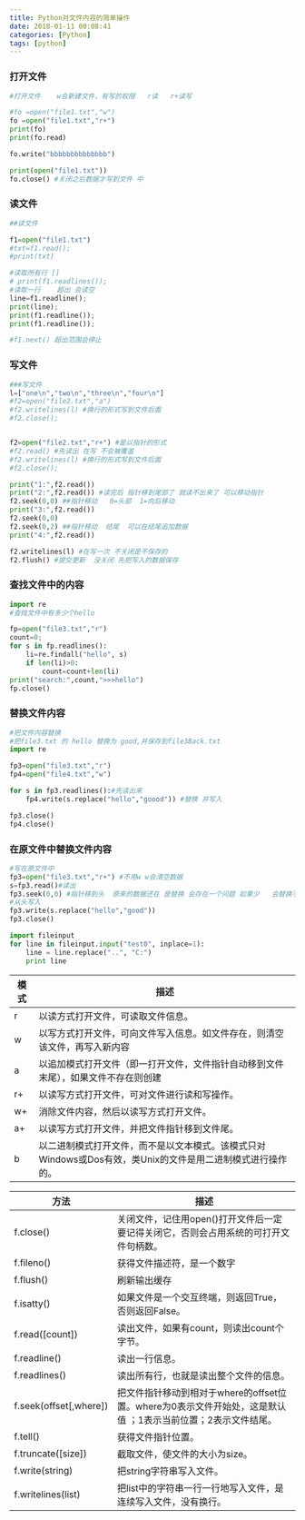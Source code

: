 ```yaml
---
title: Python对文件内容的简单操作
date: 2018-01-11 00:08:41
categories: [Python]
tags: [python]
---
```


### 打开文件
```python
#打开文件    w会新建文件，有写的权限   r读   r+读写

#fo =open("file1.txt","w")
fo =open("file1.txt","r+")
print(fo)
print(fo.read)

fo.write("bbbbbbbbbbbbbb")

print(open("file1.txt"))
fo.close() #关闭之后数据才写到文件 中
```

  <!--more-->

### 读文件
```python
##读文件

f1=open("file1.txt")
#txt=f1.read();
#print(txt)

#读取所有行 []
# print(f1.readlines());
#读取一行    超出 会读空
line=f1.readline();
print(line);
print(f1.readline());
print(f1.readline());

#f1.next() 超出范围会停止
```

### 写文件
```python
###写文件
l=["one\n","two\n","three\n","four\n"]
#f2=open("file2.txt","a")
#f2.writelines(l) #换行的形式写到文件后面
#f2.close();


f2=open("file2.txt","r+") #是以指针的形式
#f2.read() #先读出 在写 不会被覆盖
#f2.writelines(l) #换行的形式写到文件后面
#f2.close();

print("1:",f2.read())
print("2:",f2.read()) #读完后 指针移到尾部了 就读不出来了 可以移动指针
f2.seek(0,0) ##指针移动   0=头部  1=向后移动
print("3:",f2.read())
f2.seek(0,0) 
f2.seek(0,2) ##指针移动  结尾  可以在结尾追加数据
print("4:",f2.read())

f2.writelines(l) #在写一次 不关闭是不保存的
f2.flush() #提交更新  没关闭 先把写入的数据保存
```

### 查找文件中的内容
```python
import re
#查找文件中有多少个hello

fp=open("file3.txt","r")
count=0;
for s in fp.readlines():
    li=re.findall("hello", s)
    if len(li)>0:
        count=count+len(li)
print("search:",count,">>>hello")
fp.close()
```

### 替换文件内容
```python
#把文件内容替换
#把file3.txt 的 hello 替换为 good,并保存到file3Back.txt
import re

fp3=open("file3.txt","r")
fp4=open("file4.txt","w")

for s in fp3.readlines():#先读出来
    fp4.write(s.replace("hello","goood")) #替换 并写入

fp3.close()
fp4.close()
```

### 在原文件中替换文件内容
```python
#写在原文件中
fp3=open("file3.txt","r+") #不用w w会清空数据
s=fp3.read()#读出
fp3.seek(0,0) #指针移到头  原来的数据还在 是替换 会存在一个问题 如果少   会替换不了全部数据，自已思考解决!!!
#从头写入
fp3.write(s.replace("hello","good"))
fp3.close()
```

```python
import fileinput
for line in fileinput.input("test0", inplace=1):
    line = line.replace("..", "C:")
    print line
```

| 模式 | 描述                                                                                                       |
| ---- | ---------------------------------------------------------------------------------------------------------- |
| r    | 以读方式打开文件，可读取文件信息。                                                                         |
| w    | 以写方式打开文件，可向文件写入信息。如文件存在，则清空该文件，再写入新内容                                 |
| a    | 以追加模式打开文件（即一打开文件，文件指针自动移到文件末尾），如果文件不存在则创建                         |
| r+   | 以读写方式打开文件，可对文件进行读和写操作。                                                               |
| w+   | 消除文件内容，然后以读写方式打开文件。                                                                     |
| a+   | 以读写方式打开文件，并把文件指针移到文件尾。                                                               |
| b    | 以二进制模式打开文件，而不是以文本模式。该模式只对Windows或Dos有效，类Unix的文件是用二进制模式进行操作的。 |

| 方法                   | 描述                                                                                                         |
| ---------------------- | ------------------------------------------------------------------------------------------------------------ |
| f.close()              | 关闭文件，记住用open()打开文件后一定要记得关闭它，否则会占用系统的可打开文件句柄数。                         |
| f.fileno()             | 获得文件描述符，是一个数字                                                                                   |
| f.flush()              | 刷新输出缓存                                                                                                 |
| f.isatty()             | 如果文件是一个交互终端，则返回True，否则返回False。                                                          |
| f.read([count])        | 读出文件，如果有count，则读出count个字节。                                                                   |
| f.readline()           | 读出一行信息。                                                                                               |
| f.readlines()          | 读出所有行，也就是读出整个文件的信息。                                                                       |
| f.seek(offset[,where]) | 把文件指针移动到相对于where的offset位置。where为0表示文件开始处，这是默认值 ；1表示当前位置；2表示文件结尾。 |
| f.tell()               | 获得文件指针位置。                                                                                           |
| f.truncate([size])     | 截取文件，使文件的大小为size。                                                                               |
| f.write(string)        | 把string字符串写入文件。                                                                                     |
| f.writelines(list)     | 把list中的字符串一行一行地写入文件，是连续写入文件，没有换行。                                               |
